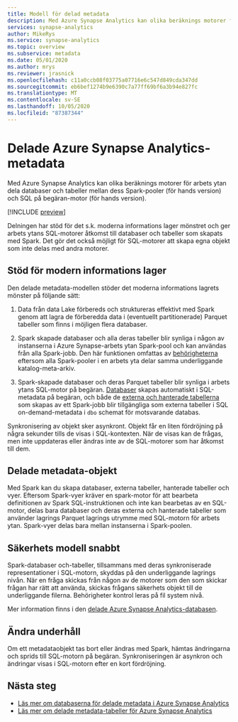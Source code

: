 ```yaml
---
title: Modell för delad metadata
description: Med Azure Synapse Analytics kan olika beräknings motorer för arbets ytan dela databaser och tabeller mellan dess Spark-pooler (för hands version), SQL på begäran-motor (för hands version) och SQL-pooler.
services: synapse-analytics
author: MikeRys
ms.service: synapse-analytics
ms.topic: overview
ms.subservice: metadata
ms.date: 05/01/2020
ms.author: mrys
ms.reviewer: jrasnick
ms.openlocfilehash: c11a0ccb08f03775a07716e6c547d849cda347dd
ms.sourcegitcommit: eb6bef1274b9e6390c7a77ff69bf6a3b94e827fc
ms.translationtype: MT
ms.contentlocale: sv-SE
ms.lasthandoff: 10/05/2020
ms.locfileid: "87387344"
---
```

# <a name="azure-synapse-analytics-shared-metadata"></a>Delade Azure Synapse Analytics-metadata

Med Azure Synapse Analytics kan olika beräknings motorer för arbets ytan dela databaser och tabeller mellan dess Spark-pooler (för hands version) och SQL på begäran-motor (för hands version).

[!INCLUDE [preview](../includes/note-preview.md)]

Delningen har stöd för det s.k. moderna informations lager mönstret och ger arbets ytans SQL-motorer åtkomst till databaser och tabeller som skapats med Spark. Det gör det också möjligt för SQL-motorer att skapa egna objekt som inte delas med andra motorer.

## <a name="support-the-modern-data-warehouse"></a>Stöd för modern informations lager

Den delade metadata-modellen stöder det moderna informations lagrets mönster på följande sätt:

1. Data från data Lake förbereds och struktureras effektivt med Spark genom att lagra de förberedda data i (eventuellt partitionerade) Parquet tabeller som finns i möjligen flera databaser.

2. Spark skapade databaser och alla deras tabeller blir synliga i någon av instanserna i Azure Synapse-arbets ytan Spark-pool och kan användas från alla Spark-jobb. Den här funktionen omfattas av [behörigheterna](#security-model-at-a-glance) eftersom alla Spark-pooler i en arbets yta delar samma underliggande katalog-meta-arkiv.

3. Spark-skapade databaser och deras Parquet tabeller blir synliga i arbets ytans SQL-motor på begäran. [Databaser](database.md) skapas automatiskt i SQL-metadata på begäran, och både de [externa och hanterade tabellerna](table.md) som skapas av ett Spark-jobb blir tillgängliga som externa tabeller i SQL on-demand-metadata i `dbo` schemat för motsvarande databas. 

<!--[INSERT PICTURE]-->

<!--__Figure 1 -__ Supporting the Modern Data Warehouse Pattern with shared metadata-->

Synkronisering av objekt sker asynkront. Objekt får en liten fördröjning på några sekunder tills de visas i SQL-kontexten. När de visas kan de frågas, men inte uppdateras eller ändras inte av de SQL-motorer som har åtkomst till dem.

## <a name="shared-metadata-objects"></a>Delade metadata-objekt

Med Spark kan du skapa databaser, externa tabeller, hanterade tabeller och vyer. Eftersom Spark-vyer kräver en spark-motor för att bearbeta definitionen av Spark SQL-instruktionen och inte kan bearbetas av en SQL-motor, delas bara databaser och deras externa och hanterade tabeller som använder lagrings Parquet lagrings utrymme med SQL-motorn för arbets ytan. Spark-vyer delas bara mellan instanserna i Spark-poolen.

## <a name="security-model-at-a-glance"></a>Säkerhets modell snabbt

Spark-databaser och-tabeller, tillsammans med deras synkroniserade representationer i SQL-motorn, skyddas på den underliggande lagrings nivån. När en fråga skickas från någon av de motorer som den som skickar frågan har rätt att använda, skickas frågans säkerhets objekt till de underliggande filerna. Behörigheter kontrol leras på fil system nivå.

Mer information finns i den [delade Azure Synapse Analytics-databasen](database.md).

## <a name="change-maintenance"></a>Ändra underhåll

Om ett metadataobjekt tas bort eller ändras med Spark, hämtas ändringarna och sprids till SQL-motorn på begäran. Synkroniseringen är asynkron och ändringar visas i SQL-motorn efter en kort fördröjning.

## <a name="next-steps"></a>Nästa steg

- [Läs mer om databaserna för delade metadata i Azure Synapse Analytics](database.md)
- [Läs mer om delade metadata-tabeller för Azure Synapse Analytics](table.md)

